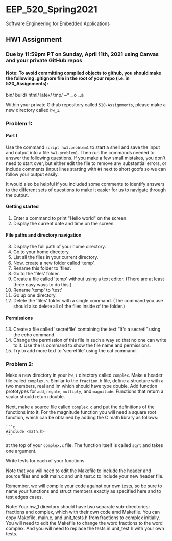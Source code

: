 # EEP_520_Spring2021

Software Engineering for Embedded Applications

## HW1 Assignment

### Due by 11:59pm PT on Sunday, April 11th, 2021 using Canvas and your private GitHub repos

#### Note: To avoid committing compiled objects to github, you should make the following .gitignore file in the root of your repo (i.e. in 520_Assignments):

bin/
build/
html/
latex/
tmp/
~\*
_.o
_.a

Within your private Github repository called `520-Assignments`, please make a new directory called `hw_1`.

### Problem 1:

#### Part I

Use the command `script hw1.problem1` to start a shell and save the input and output into a file `hw1.problem1`. Then run the commands needed to answer the following questions. If you make a few small mistakes, you don't need to start over, but either edit the file to remove any substantial errors, or include comments (input lines starting with #) next to short goofs so we can follow your output easily.

It would also be helpful if you included some comments to identify answers to the different sets of questions to make it easier for us to navigate through the output.

#### Getting started

1. Enter a command to print "Hello world" on the screen.
2. Display the current date and time on the screen.

#### File paths and directory navigation

3. Display the full path of your home directory.
4. Go to your home directory.
5. List all the files in your current directory.
6. Now, create a new folder called ‘temp’.
7. Rename this folder to ‘files’.
8. Go to the ‘files’ folder.
9. Create a file called 'temp' without using a text editor. (There are at least three easy ways to do this.)
10. Rename 'temp' to 'test'
11. Go up one directory.
12. Delete the ‘files’ folder with a single command. (The command you use should also delete all of the files inside of the folder.)

#### Permissions

13. Create a file called 'secretfile' containing the text “It's a secret!” using the echo command.
14. Change the permission of this file in such a way so that no one can write to it. Use the ls command to show the file name and permissions.
15. Try to add more text to 'secretfile' using the cat command.

### Problem 2:

Make a new directory in your `hw_1` directory called `complex`. Make a header file called `complex.h`. Similar to the `fraction.h` file, define a structure with a two members, real and im which should have type double. Add function prototypes for `add`, `negate`, `multiply`, and `magnitude`. Functions that return a scalar should return double.

Next, make a source file called `complex.c` and put the definitions of the functions into it. For the magnitude function you will need a square root function, which can be obtained by adding the C math library as follows:

    ```c
    #include <math.h>
    ```

at the top of your `complex.c` file. The function itself is called `sqrt` and takes one argument.

Write tests for each of your functions.

Note that you will need to edit the Makefile to include the header and source files and edit main.c and unit_test.c to include your new header file.

Remember, we will compile your code against our own tests, so be sure to name your functions and struct members exactly as specified here and to test edges cases.

Note: Your hw_1 directory should have two separate sub-directories: fractions and complex, which with their own code amd Makefile. You can copy Makefile, main.c, and unit_tests.h from fractions to complex initially. You will need to edit the Makefile to change the word fractions to the word complex. And you will need to replace the tests in unit_test.h with your own tests.
